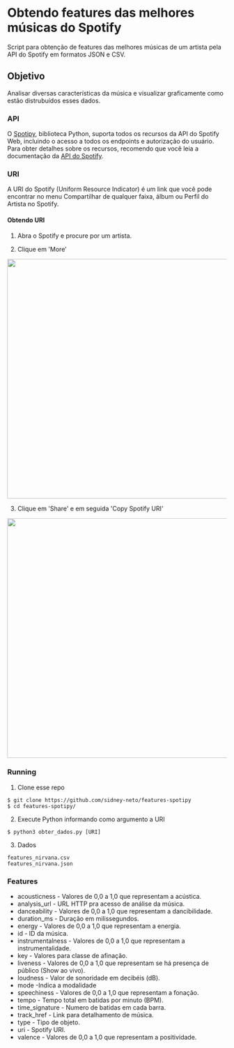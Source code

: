 # Obtendo features das melhores músicas do Spotify

Script para obtenção de features das melhores músicas de um artista pela API do Spotify em formatos JSON e CSV. 

## Objetivo
Analisar diversas características da música e visualizar graficamente como estão distrubuídos esses dados.

### API

O [Spotipy](https://github.com/plamere/spotipy), biblioteca Python, suporta todos os recursos da API do Spotify Web, incluindo o acesso a todos os endpoints e autorização do usuário. Para obter detalhes sobre os recursos, recomendo que você leia a documentação da [API do Spotify](https://developer.spotify.com/documentation/web-api/reference/tracks/get-audio-features/).

### URI  
A URI do Spotify (Uniform Resource Indicator) é um link que você pode encontrar no menu Compartilhar de qualquer faixa, álbum ou Perfil do Artista no Spotify.

#### Obtendo URI
1. Abra o Spotify e procure por um artista.

2. Clique em 'More'
<p>
  <img src="https://i.ibb.co/y8S3d6R/nirvana.png" width="550">
</p>

3. Clique em 'Share' e em seguida 'Copy Spotify URI'
<p>
  <img src="https://i.ibb.co/mJ4Z1Ww/nirvana2.png" width="550">
</p>

### Running
1. Clone esse repo
```
$ git clone https://github.com/sidney-neto/features-spotipy
$ cd features-spotipy/
```

2. Execute Python informando como argumento a URI
```
$ python3 obter_dados.py [URI]
```

3. Dados
```
features_nirvana.csv
features_nirvana.json
```
### Features
- acousticness - Valores de 0,0 a 1,0 que representam a acústica.
- analysis_url - URL HTTP pra acesso de análise da música.
- danceability - Valores de 0,0 a 1,0 que representam a dancibilidade.
- duration_ms - Duração em milissegundos.
- energy - Valores de 0,0 a 1,0 que representam a energia.
- id - ID da música.
- instrumentalness - Valores de 0,0 a 1,0 que representam a instrumentalidade.
- key - Valores para classe de afinação.
- liveness - Valores de 0,0 a 1,0 que representam se há presença de público (Show ao vivo).
- loudness - Valor de sonoridade em decibéis (dB).
- mode -Indica a modalidade
- speechiness - Valores de 0,0 a 1,0 que representam a fonação.
- tempo - Tempo total em batidas por minuto (BPM).
- time_signature - Numero de batidas em cada barra.
- track_href - Link para detalhamento de música.
- type - Tipo de objeto.
- uri - Spotify URI.
- valence - Valores de 0,0 a 1,0 que representam a positividade.

